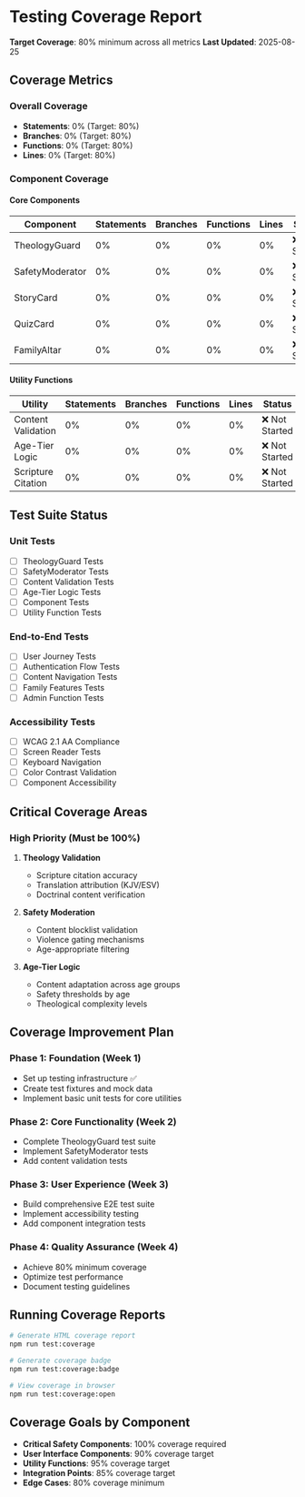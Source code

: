 # Testing Coverage Report

**Target Coverage**: 80% minimum across all metrics
**Last Updated**: 2025-08-25

## Coverage Metrics

### Overall Coverage
- **Statements**: 0% (Target: 80%)
- **Branches**: 0% (Target: 80%)
- **Functions**: 0% (Target: 80%)
- **Lines**: 0% (Target: 80%)

### Component Coverage

#### Core Components
| Component | Statements | Branches | Functions | Lines | Status |
|-----------|------------|----------|-----------|-------|--------|
| TheologyGuard | 0% | 0% | 0% | 0% | ❌ Not Started |
| SafetyModerator | 0% | 0% | 0% | 0% | ❌ Not Started |
| StoryCard | 0% | 0% | 0% | 0% | ❌ Not Started |
| QuizCard | 0% | 0% | 0% | 0% | ❌ Not Started |
| FamilyAltar | 0% | 0% | 0% | 0% | ❌ Not Started |

#### Utility Functions
| Utility | Statements | Branches | Functions | Lines | Status |
|---------|------------|----------|-----------|-------|--------|
| Content Validation | 0% | 0% | 0% | 0% | ❌ Not Started |
| Age-Tier Logic | 0% | 0% | 0% | 0% | ❌ Not Started |
| Scripture Citation | 0% | 0% | 0% | 0% | ❌ Not Started |

## Test Suite Status

### Unit Tests
- [ ] TheologyGuard Tests
- [ ] SafetyModerator Tests
- [ ] Content Validation Tests
- [ ] Age-Tier Logic Tests
- [ ] Component Tests
- [ ] Utility Function Tests

### End-to-End Tests
- [ ] User Journey Tests
- [ ] Authentication Flow Tests
- [ ] Content Navigation Tests
- [ ] Family Features Tests
- [ ] Admin Function Tests

### Accessibility Tests
- [ ] WCAG 2.1 AA Compliance
- [ ] Screen Reader Tests
- [ ] Keyboard Navigation
- [ ] Color Contrast Validation
- [ ] Component Accessibility

## Critical Coverage Areas

### High Priority (Must be 100%)
1. **Theology Validation**
   - Scripture citation accuracy
   - Translation attribution (KJV/ESV)
   - Doctrinal content verification

2. **Safety Moderation**
   - Content blocklist validation
   - Violence gating mechanisms
   - Age-appropriate filtering

3. **Age-Tier Logic**
   - Content adaptation across age groups
   - Safety thresholds by age
   - Theological complexity levels

## Coverage Improvement Plan

### Phase 1: Foundation (Week 1)
- Set up testing infrastructure ✅
- Create test fixtures and mock data
- Implement basic unit tests for core utilities

### Phase 2: Core Functionality (Week 2)
- Complete TheologyGuard test suite
- Implement SafetyModerator tests
- Add content validation tests

### Phase 3: User Experience (Week 3)
- Build comprehensive E2E test suite
- Implement accessibility testing
- Add component integration tests

### Phase 4: Quality Assurance (Week 4)
- Achieve 80% minimum coverage
- Optimize test performance
- Document testing guidelines

## Running Coverage Reports

```bash
# Generate HTML coverage report
npm run test:coverage

# Generate coverage badge
npm run test:coverage:badge

# View coverage in browser
npm run test:coverage:open
```

## Coverage Goals by Component

- **Critical Safety Components**: 100% coverage required
- **User Interface Components**: 90% coverage target
- **Utility Functions**: 95% coverage target
- **Integration Points**: 85% coverage target
- **Edge Cases**: 80% coverage minimum